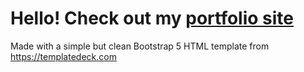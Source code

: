 # Hello! Check out my [portfolio site](https://jcgilb.github.io/)
Made with a simple but clean Bootstrap 5 HTML template from https://templatedeck.com
